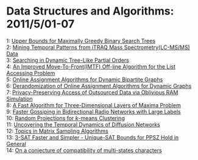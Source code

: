 # Data Structures and Algorithms: 2011/5/01-07  
1: [Upper Bounds for Maximally Greedy Binary Search Trees](https://doi.org/10.48550/arXiv.1102.4884)  
2: [Mining Temporal Patterns from iTRAQ Mass Spectrometry(LC-MS/MS) Data](https://doi.org/10.48550/arXiv.1104.5510)  
3: [Searching in Dynamic Tree-Like Partial Orders](https://doi.org/10.48550/arXiv.1010.1316)  
4: [An Improved Move-To-Front(IMTF) Off-line Algorithm for the List  Accessing Problem](https://doi.org/10.48550/arXiv.1105.0187)  
5: [Online Assignment Algorithms for Dynamic Bipartite Graphs](https://doi.org/10.48550/arXiv.1105.0232)  
6: [Derandomization of Online Assignment Algorithms for Dynamic Graphs](https://doi.org/10.48550/arXiv.1105.0233)  
7: [Privacy-Preserving Access of Outsourced Data via Oblivious RAM  Simulation](https://doi.org/10.48550/arXiv.1007.1259)  
8: [A Fast Algorithm for Three-Dimensional Layers of Maxima Problem](https://doi.org/10.48550/arXiv.1007.1593)  
9: [Faster Gossiping in Bidirectional Radio Networks with Large Labels](https://doi.org/10.48550/arXiv.1105.0479)  
10: [Random Projections for $k$-means Clustering](https://doi.org/10.48550/arXiv.1011.4632)  
11: [Uncovering the Temporal Dynamics of Diffusion Networks](https://doi.org/10.48550/arXiv.1105.0697)  
12: [Topics in Matrix Sampling Algorithms](https://doi.org/10.48550/arXiv.1105.0709)  
13: [3-SAT Faster and Simpler - Unique-SAT Bounds for PPSZ Hold in General](https://doi.org/10.48550/arXiv.1103.2165)  
14: [On a conjecture of compatibility of multi-states characters](https://doi.org/10.48550/arXiv.1105.1109)  